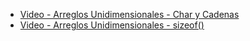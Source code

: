 
* [Video - Arreglos Unidimensionales - Char y Cadenas](https://www.youtube.com/watch?v=CWNd2nIsePM&list=PL3_qQRFomlqLXuL2ukPe0pTNKoVt3fuMJ&index=9)
* [Video - Arreglos Unidimensionales - sizeof()](https://www.youtube.com/watch?v=n5CfHokENbI&list=PL3_qQRFomlqLXuL2ukPe0pTNKoVt3fuMJ&index=10)